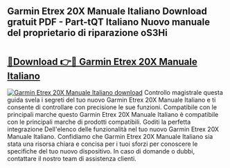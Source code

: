 ## Garmin Etrex 20X Manuale Italiano Download gratuit PDF - Part-tQT Italiano Nuovo manuale del proprietario di riparazione oS3Hi

# <h2><a href="http://dfb4mow.blite.top/?on=Garmin+Etrex+20X+Manuale+Italiano">🔗Download 👉🔴 Garmin Etrex 20X Manuale Italiano</a></h2>

[![Garmin Etrex 20X Manuale Italiano download](https://i.imgur.com/lujVjoI.png)](http://dfb4mow.blite.top/?on=Garmin+Etrex+20X+Manuale+Italiano)
Controllo magistrale questa guida svela i segreti del tuo nuovo Garmin Etrex 20X Manuale Italiano e ti consente di controllare con precisione le sue funzioni. Compatibile con le principali marche questo Garmin Etrex 20X Manuale Italiano è compatibile con le principali marche di prodotti compatibili. Goditi la perfetta integrazione Dell'elenco delle funzionalità nel tuo nuovo Garmin Etrex 20X Manuale Italiano. Confidiamo che Garmin Etrex 20X Manuale Italiano sia stata una risorsa chiara e concisa per i tuoi sforzi per conoscere le specifiche del tuo nuovo dispositivo. In caso di domande o dubbi, contattare il nostro team di assistenza clienti.
